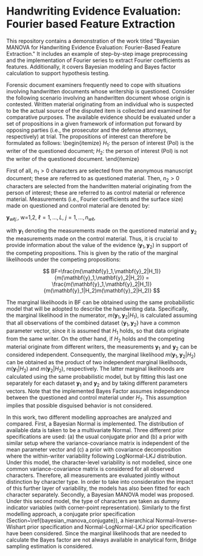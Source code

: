 # Handwriting Evidence Evaluation: Fourier based Feature Extraction
This repository contains a demonstration of the work titled "Bayesian MANOVA for Handwriting Evidence Evaluation: Fourier-Based Feature Extraction." It includes an example of step-by-step image preprocessing and the implementation of Fourier series to extract Fourier coefficients as features. Additionally, it covers Bayesian modeling and Bayes factor calculation to support hypothesis testing.


Forensic document examiners frequently need to cope with situations involving handwritten documents whose writership is questioned. Consider the following scenario involving an handwritten document whose origin is contested. Written material originating from an individual who is suspected to be the actual source of the disputed item is collected and examined for comparative purposes. The available evidence should be evaluated under a set of propositions in a given framework of information put forward by opposing parties (i.e., the prosecutor and the defense attorneys, respectively) at trial. The propositions of interest can therefore be formulated as follows:
 \begin{itemize}
$H_1$: the person of interest (PoI) is the writer of the questioned document;
$H_2$: the person of interest (PoI) is not the writer of the questioned document.
\end{itemize}

First of all, $n_1>0$ characters are selected from the 
anonymous manuscript document; these are referred to as questioned material. Then, $n_2>0$ characters are selected from the handwritten material originating from the person of interest; these are referred to as control material or reference material. Measurements (i.e., Fourier coefficients and the surface size) made on questioned and control material are denoted by: 

$\mathbf{y}_{w\ell j.}$, w=1,2, $\ell=1,...,L$, $j=1,...,n_{w\ell}$, 

with $\mathbf{y}_1$ denoting the measurements made on the questioned material and $\mathbf{y}_2$ the measurements made on the control material. Thus, it is crucial to provide information about the value of the evidence $(\mathbf{y}_1,\mathbf{y}_2)$ in support of the competing propositions. This is given by the ratio of the marginal likelihoods under the competing propositions:

$$
     BF=\frac{m(\mathbf{y}_1,\mathbf{y}_2|H_1)}{m(\mathbf{y}_1,\mathbf{y}_2|H_2)} 
    = \frac{m(\mathbf{y}_1,\mathbf{y}_2|H_1)}{m(\mathbf{y}_1|H_2)m(\mathbf{y}_2|H_2)}
$$

The marginal likelihoods in BF can be obtained using the same probabilistic model that will be adopted to describe the handwriting data. Specifically, the marginal likelihood in the numerator, $m(\mathbf{y}_1,\mathbf{y}_2|H_1)$, is calculated assuming that all observations of the combined dataset $\{\mathbf{y}_1,\mathbf{y}_2\}$ have a common parameter vector, since it is assumed that $H_1$ holds, so that data originate from the same writer. On the other hand, if $H_2$ holds and the competing material originate from different writers, the measurements $\mathbf{y}_1$ and $\mathbf{y}_2$ can be considered independent. Consequently, the marginal likelihood $m(\mathbf{y}_1,\mathbf{y}_2|H_2)$ can be obtained as the product of two independent marginal likelihoods, $m(\mathbf{y}_1|H_2)$ and $m(\mathbf{y}_2|H_2)$, respectively. The latter marginal likelihoods are calculated using the same probabilistic model, but by fitting this last one separately for each dataset $\mathbf{y}_1$ and $\mathbf{y}_2$ and by taking different parameters vectors. Note that the implemented Bayes Factor assumes independence between the questioned and control material under $H_2$. This assumption implies that possible disguised behavior is not considered.

In this work, two different modelling approaches are analyzed and compared. First, a Bayesian Normal is implemented. The distribution of available data is taken to be a multivariate Normal. Three different prior specifications are used: 
(a) the usual conjugate prior and (b)  a prior with similar setup where the variance-covariance matrix is independent of the mean parameter vector and (c) a prior with covariance decomposition where the within-writer variability following LogNormal-LKJ distribution. Under this model, the character-level variability is not modelled, since one common variance-covariance matrix is considered for all observed characters. Therefore, all measurements are evaluated jointly without distinction by character type. In order to take into consideration the impact of this further layer of variability, the models has also been fitted for each character separately. Secondly, a Bayesian MANOVA model was proposed. Under this second model, the type of characters are taken as dummy indicator variables (with corner-point representation). Similarly to the first modelling approach, a conjugate prior specification (Section~\ref{bayesian_manova_conjugate}), a hierarchical Normal-Inverse-Wishart prior specification and Normal-LogNormal-LKJ prior specification have been considered. Since the marginal likelihoods that are needed to calculate the Bayes factor are not always available in analytical form, Bridge sampling estimation is considered.
